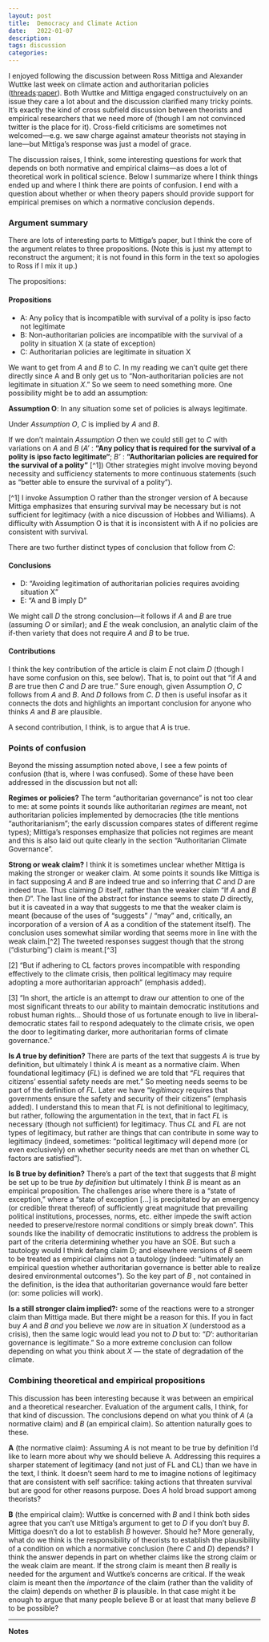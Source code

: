 ```yaml
---
layout: post
title:  Democracy and Climate Action
date:   2022-01-07
description: 
tags: discussion
categories: 
---
```


I enjoyed following the discussion between Ross Mittiga and Alexander Wuttke last week on climate action and authoritarian policies (<a href="https://twitter.com/RossMittiga/status/1476996563272622080">threads</a>:<a href="https://www.cambridge.org/core/journals/american-political-science-review/article/abs/political-legitimacy-authoritarianism-and-climate-change/E7391723A7E02FA6D536AC168377D2DE">paper</a>). Both Wuttke and Mittiga engaged constructuively on an issue they care a lot about and the discussion clarified many tricky points. It’s exactly the kind of cross subfield discussion between theorists and empirical researchers that we need more of (though I am not convinced twitter is the place for it). Cross-field criticisms are sometimes not welcomed—e.g. we saw charge against amateur theorists not staying in lane—but Mittiga’s response was just a model of grace.

The discussion raises, I think, some interesting questions for work that depends on both normative and empirical claims—as does a lot of theoretical work in political science. Below I summarize where I think things ended up and where I think there are points of confusion. I end with a question about whether or when theory papers should provide support for empirical premises on which a normative conclusion depends.

### Argument summary

There are lots of interesting parts to Mittiga’s paper, but I think the core of the argument relates to three propositions. (Note this is just my attempt to reconstruct the argument; it is not found in this form in the text so  apologies to Ross if I mix it up.)

The propositions:

#### Propositions

<ul>
    <li>A: Any policy that is incompatible with survival of a polity is ipso facto not legitimate</li>
    <li>B: Non-authoritarian policies are incompatible with the survival of a polity in situation X (a state of exception)</li>
    <li>C: Authoritarian policies are legitimate in situation X</li>
</ul>

We want to get from _A_ and _B_ to _C_. In my reading we can’t quite get there directly since A and B only get us to “Non-authoritarian policies are not legitimate in situation _X_.”  So we seem to need something more. One possibility might be to add an assumption:

**Assumption O**: In any situation some set of policies is always legitimate.

Under _Assumption O_, _C_ is implied by _A_ and _B_.

If we don’t maintain _Assumption O_ then we could still get to _C_ with variations on _A_ and _B_ (_A’_ : **“Any policy that is required for the survival of a polity is ipso facto legitimate“**; _B’_ : **“Authoritarian policies are required for the survival of a polity”** [^1]) Other strategies might involve moving beyond necessity and sufficiency statements to more continuous statements (such as “better able to ensure the survival of a polity”).


[^1] I invoke Assumption O rather than the stronger version of A because Mittiga emphasizes that ensuring survival may be necessary but is not sufficient for legitimacy (with a nice discussion of Hobbes and Williams). A difficulty with Assumption O is that it is inconsistent with A if no policies are consistent with survival.


There are two further distinct types of conclusion that follow from _C_:

#### Conclusions

<ul>
    <li>D: “Avoiding legitimation of authoritarian policies requires avoiding situation X”</li>
    <li>E: “A and B imply D”</li>
</ul>

We might call _D_ the strong conclusion—it follows if _A_ and _B_ are true (assuming _O_ or similar); and _E_ the weak conclusion, an analytic claim of the if-then variety that does not require _A_ and _B_ to be true.

#### Contributions

I think the key contribution of the article is claim _E_ not claim _D_ (though I have some confusion on this, see below). That is, to point out that “if _A_ and _B_ are true then _C_ and _D_ are true.”  Sure enough, given Assumption _O_,  _C_ follows from _A_ and _B_. And _D_ follows from _C_.  _D_ then is useful insofar as it connects the dots and highlights an important conclusion for anyone who thinks _A_ and _B_ are plausible.

A second contribution, I think, is to argue that _A_ is true.

### Points of confusion

Beyond the missing assumption noted above, I see a few points of confusion (that is, where I was confused). Some of these have been addressed in the discussion but not all:

**Regimes or policies?**  The term “authoritarian governance” is not too clear to me: at some points it sounds like authoritarian _regimes_ are meant, not authoritarian policies implemented by democracies (the title mentions “authoritarianism”; the early discussion compares states of different regime types); Mittiga’s responses emphasize that policies not regimes are meant and this is also laid out quite clearly in the section “Authoritarian Climate Governance”.

**Strong or weak claim?** I think it is sometimes unclear whether Mittiga  is making the stronger or weaker claim. At some points it sounds like Mittiga  is in fact supposing _A_ and _B_ are indeed true and so inferring that _C_ and _D_ are indeed true. Thus claiming _D_ itself, rather than the weaker claim “If _A_ and _B_ then _D_”. The last line of the abstract for instance seems to state _D_ directly, but it is caveated in a way that suggests to me that the weaker claim is meant  (because of the uses of “suggests” / “may” and, critically, an incorporation of a version of _A_ as a condition of the statement itself).  The conclusion uses somewhat similar wording that seems more in line with the weak claim.[^2]  The tweeted responses suggest though that the strong (“disturbing”) claim is meant.[^3] 

[2]  “But if adhering to CL factors proves incompatible with responding effectively to the climate crisis, then political legitimacy may require adopting a more authoritarian approach” (emphasis added).

[3] “In short, the article is an attempt to draw our attention to one of the most significant threats to our ability to maintain democratic institutions and robust human rights… Should those of us fortunate enough to live in liberal-democratic states fail to respond adequately to the climate crisis, we open the door to legitimating darker, more authoritarian forms of climate governance.”

**Is _A_ true by definition?** There are parts of the text that suggests _A_ is true by definition, but ultimately I think _A_ is meant as a normative claim. When foundational legitimacy (_FL_) is defined we are told that  “_FL_ requires that citizens’ essential safety needs are met.”  So meeting needs seems to be part of the definition of _FL_.  Later we have “_legitimacy_ requires that governments ensure the safety and security of their citizens” (emphasis added). I understand this to mean that _FL_ is not definitional to legitimacy, but rather, following the argumentation in the text, that in fact _FL_ is necessary (though not sufficient) for legitimacy.  Thus _CL_ and _FL_ are not types of legitimacy, but rather are things that can contribute in some way to legitimacy (indeed, sometimes: “political legitimacy will depend more (or even exclusively) on whether security needs are met than on whether CL factors are satisfied”). 

**Is B true by definition?**  There’s a part of the text that suggests that _B_ might be set up to be true _by definition_ but ultimately I think _B_ is meant as an empirical proposition. The challenges arise where there is a “state of exception,”  where a “state of exception […] is precipitated by an emergency (or credible threat thereof) of sufficiently great magnitude that prevailing political institutions, processes, norms, etc. either impede the swift action needed to preserve/restore normal conditions or simply break down”. This sounds like the inability of democratic institutions to address the problem is part of the criteria determining whether you have an SOE. But such a tautology would I think defang claim D; and elsewhere versions of  _B_ seem to be treated as empirical claims not a tautology (indeed: “ultimately an empirical question whether authoritarian governance is better able to realize desired environmental outcomes”). So the key part of _B_ , not contained in the definition, is the idea that authoritarian governance would fare better (or: some policies will work). 

**Is a still stronger claim implied?:** some of the reactions were to a stronger claim than Mittiga made. But there might be a reason for this. If you in fact buy _A_ and _B and_ you believe we _now_ are in situation _X_ (understood as a crisis), then the same logic would lead you not to _D_ but to: “_D_’: authoritarian governance is legitimate.” So a more extreme conclusion can follow depending on what you think about _X_ — the state of degradation of the climate. 


### Combining theoretical and empirical propositions

This discussion has been interesting because it was between an empirical and a theoretical researcher. Evaluation of the argument calls, I think, for that kind of discussion. The conclusions depend on what you think of _A_ (a normative claim) and _B_ (an empirical claim).  So attention naturally goes to these.

**A** (the normative claim): Assuming _A_ is not meant to be true by definition I’d like to learn more about why we should believe A. Addressing this requires a sharper statement of legitimacy (and not just of FL and CL) than we have in the text, I think. It doesn’t seem hard to me to imagine notions of legitimacy that are consistent with self sacrifice: taking actions that threaten survival but are good for other reasons purpose.  Does _A_ hold broad support among theorists? 

**B** (the empirical claim): Wuttke is concerned with _B_ and I think both sides agree that you can’t use Mittiga’s argument to get to _D_ if you don’t buy _B_.  Mittiga doesn’t do a lot to establish _B_ however. Should he? More generally, what do we think is the responsibility of theorists to establish the plausibility of a condition on which a normative conclusion (here _C_ and _D_) depends? I think the answer depends in part on whether claims like the strong claim or the weak claim are meant.  If the strong claim is meant then _B_ really is needed for the argument and Wuttke’s concerns are critical.  If the weak claim is meant then the _importance_ of the claim (rather than the validity of the claim) depends on whether _B_ is plausible. In that case might it be enough to argue that many people believe B or at least that many believe _B_ to be possible?

<hr>

**Notes**

